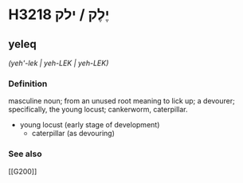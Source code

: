 # H3218 יֶלֶק / ילק

## yeleq

_(yeh'-lek | yeh-LEK | yeh-LEK)_

### Definition

masculine noun; from an unused root meaning to lick up; a devourer; specifically, the young locust; cankerworm, caterpillar.

- young locust (early stage of development)
    - caterpillar (as devouring)
### See also

[[G200]]

